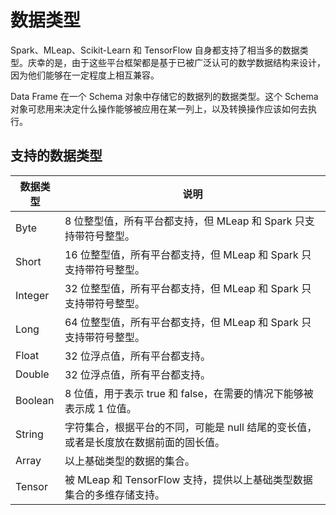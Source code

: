 # 数据类型

Spark、MLeap、Scikit-Learn 和 TensorFlow 自身都支持了相当多的数据类型。庆幸的是，由于这些平台框架都是基于已被广泛认可的数学数据结构来设计，因为他们能够在一定程度上相互兼容。

Data Frame 在一个 Schema 对象中存储它的数据列的数据类型。这个 Schema 对象可悲用来决定什么操作能够被应用在某一列上，以及转换操作应该如何去执行。

## 支持的数据类型

| 数据类型 | 说明 |
|---|---|
| Byte | 8 位整型值，所有平台都支持，但 MLeap 和 Spark 只支持带符号整型。 |
| Short | 16 位整型值，所有平台都支持，但 MLeap 和 Spark 只支持带符号整型。 |
| Integer | 32 位整型值，所有平台都支持，但 MLeap 和 Spark 只支持带符号整型。 |
| Long | 64 位整型值，所有平台都支持，但 MLeap 和 Spark 只支持带符号整型。 |
| Float | 32 位浮点值，所有平台都支持。 |
| Double | 32 位浮点值，所有平台都支持。 |
| Boolean | 8 位值，用于表示 true 和 false，在需要的情况下能够被表示成 1 位值。 |
| String | 字符集合，根据平台的不同，可能是 null 结尾的变长值，或者是长度放在数据前面的固长值。 |
| Array | 以上基础类型的数据的集合。 |
| Tensor | 被 MLeap 和 TensorFlow 支持，提供以上基础类型数据集合的多维存储支持。 |

